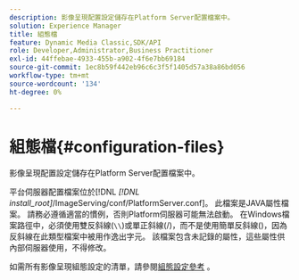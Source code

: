 ```yaml
---
description: 影像呈現配置設定儲存在Platform Server配置檔案中。
solution: Experience Manager
title: 組態檔
feature: Dynamic Media Classic,SDK/API
role: Developer,Administrator,Business Practitioner
exl-id: 44ffebae-4933-455b-a902-4f6e7bb69184
source-git-commit: 1ec8b59f442eb96c6c3f5f1405d57a38a86bd056
workflow-type: tm+mt
source-wordcount: '134'
ht-degree: 0%

---
```


# 組態檔{#configuration-files}

影像呈現配置設定儲存在Platform Server配置檔案中。

平台伺服器配置檔案位於[!DNL *[!DNL install_root]*/ImageServing/conf/PlatformServer.conf]。 此檔案是JAVA屬性檔案。 請務必遵循適當的慣例，否則Platform伺服器可能無法啟動。 在Windows檔案路徑中，必須使用雙反斜線(`\\`)或單正斜線(/)，而不是使用簡單反斜線(\)，因為反斜線在此類型檔案中被用作逸出字元。 該檔案包含未記錄的屬性，這些屬性供內部伺服器使用，不得修改。

如需所有影像呈現組態設定的清單，請參閱[組態設定參考](../../../../../ir-api/server-admin/image-rendering-api-ref/c-ir-server-administration/c-ir-configuration-settings-reference/c-ir-configuration-settings-reference.md#concept-6947a512d4c94e9fb8a71b80243fee81) 。
